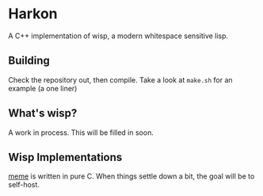 # Harkon

A C++ implementation of wisp, a modern whitespace sensitive lisp.

## Building

Check the repository out, then compile. Take a look at `make.sh` for an example (a one liner)


## What's wisp?

A work in process. This will be filled in soon.


## Wisp Implementations

[meme](https://bitbucket.org/anacrolix/meme) is written in pure C. When things settle down a bit, the goal will be to self-host.



